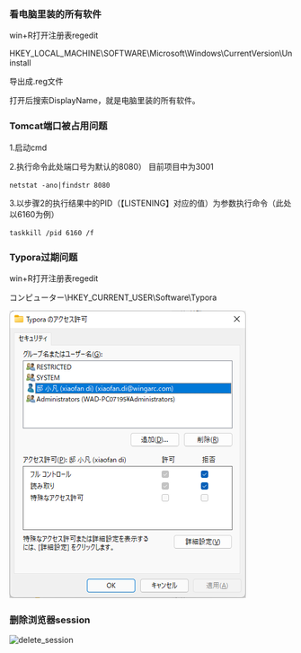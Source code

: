 ### 看电脑里装的所有软件

win+R打开注册表regedit

HKEY_LOCAL_MACHINE\SOFTWARE\Microsoft\Windows\CurrentVersion\Uninstall

导出成.reg文件

打开后搜索DisplayName，就是电脑里装的所有软件。



### Tomcat端口被占用问题

1.启动cmd

2.执行命令此处端口号为默认的8080） 目前项目中为3001

`netstat -ano|findstr 8080`

3.以步骤2的执行结果中的PID（【LISTENING】对应的值）为参数执行命令（此处以6160为例）

`taskkill /pid 6160 /f`	



### Typora过期问题

win+R打开注册表regedit

コンピューター\HKEY_CURRENT_USER\Software\Typora

![Typora过期问题](Typora过期问题.png) 



### 删除浏览器session

![delete_session](D:\Stuff\others\一些教程\computerStuff\delete_session.png) 